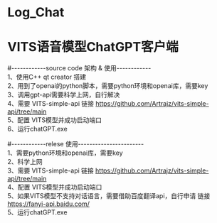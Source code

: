 # Log_Chat
# VITS语音模型ChatGPT客户端
#------------source code 架构 & 使用------------  
1、使用C++ qt creator 搭建  
2、用到了openai的python脚本，需要python环境和openai库，需要key  
3、调用gpt-api需要科学上网，自行解决  
4、需要 VITS-simple-api 链接 https://github.com/Artrajz/vits-simple-api/tree/main  
5、配置 VITS模型并成功启动端口  
6、运行chatGPT.exe  
  
#------------relese 使用-----------------------  
1、需要python环境和openai库，需要key  
2、科学上网  
3、需要 VITS-simple-api 链接 https://github.com/Artrajz/vits-simple-api/tree/main  
4、配置 VITS模型并成功启动端口  
5、如果VITS模型不支持对话语言，需要借助百度翻译api，自行申请 链接 https://fanyi-api.baidu.com/  
5、运行chatGPT.exe  
